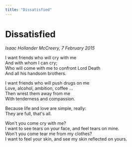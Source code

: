 ```yaml
---
title: "Dissatisfied"
---
```


Dissatisfied
===

*Isaac Hollander McCreery, 7 February 2015*

I want friends who will cry with me  
And with whom I can cry;  
Who will come with me to confront Lord Death  
And all his handsom brothers.

I want friends who will push drugs on me  
Love, alcohol, ambition, coffee ...  
Then wrest them away from me  
With tenderness and compassion.

Because life and love are simple, really:  
They are full, that's all.

Won't you come cry with me?  
I want to see tears on your face, and feel tears on mine.  
Won't you come tear me from my clothes?  
I want to feel your skin, and see my skin reflected on yours.
